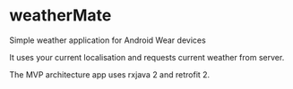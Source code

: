 # weatherMate
Simple weather application for Android Wear devices

It uses your current localisation and requests current weather from server.

The MVP architecture app uses rxjava 2 and retrofit 2.
